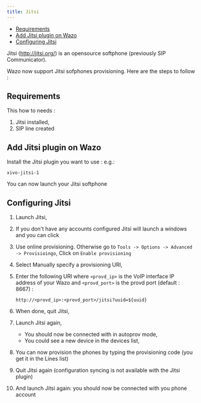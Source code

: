 ```yaml
---
title: Jitsi
---
```


- [Requirements](#requirements)
- [Add Jitsi plugin on Wazo](#add-jitsi-plugin-on-wazo)
- [Configuring Jitsi](#configuring-jitsi)

Jitsi (<http://jitsi.org/>) is an opensource softphone (previously SIP Communicator).

Wazo now support Jitsi sofphones provisioning. Here are the steps to follow :

## Requirements

This how to needs :

1.  Jitsi installed,
2.  SIP line created

## Add Jitsi plugin on Wazo

Install the Jitsi plugin you want to use : e.g.:

```text
xivo-jitsi-1
```

You can now launch your Jitsi softphone

## Configuring Jitsi

1.  Launch Jitsi,
2.  If you don't have any accounts configured Jitsi will launch a windows and you can click
3.  Use online provisioning. Otherwise go to `Tools -> Options -> Advanced -> Provisioingo`, Click
    on `Enable provisioning`
4.  Select Manually specify a provisioning URI,
5.  Enter the following URI where `<provd_ip>` is the VoIP interface IP address of your Wazo and
    `<provd_port>` is the provd port (default : 8667) :

    ```url
    http://<provd_ip>:<provd_port>/jitsi?uuid=${uuid}
    ```

6.  When done, quit Jitsi,
7.  Launch Jitsi again,

    - You should now be connected with in autoprov mode,
    - You could see a new device in the devices list,

8.  You can now provision the phones by typing the provisioning code (you get it in the Lines list)
9.  Quit Jitsi again (configuration syncing is not available with the Jitsi plugin)
10. And launch Jitsi again: you should now be connected with you phone account
